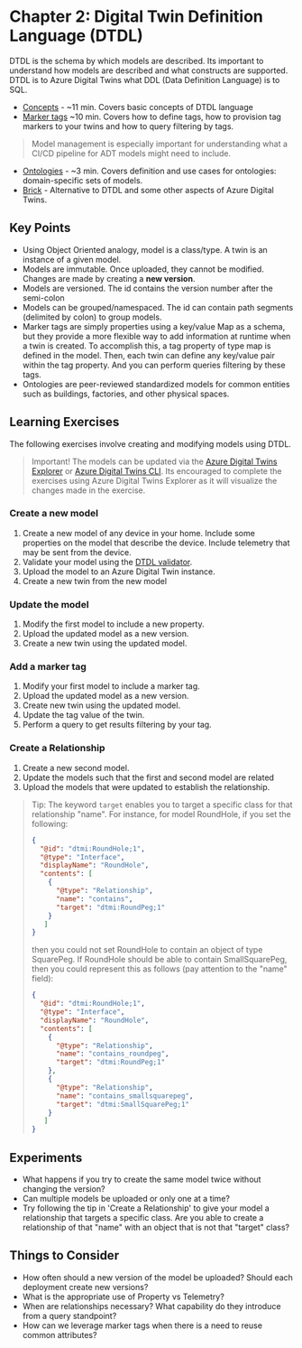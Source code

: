 # Chapter 2: Digital Twin Definition Language (DTDL)

DTDL is the schema by which models are described. Its important to understand how models are described and what constructs are supported. DTDL is to Azure Digital Twins what DDL (Data Definition Language) is to SQL.

- [Concepts](https://docs.microsoft.com/en-us/azure/digital-twins/concepts-models) - ~11 min. Covers basic concepts of DTDL language
- [Marker tags](https://docs.microsoft.com/en-us/azure/digital-twins/how-to-use-tags) ~10 min. Covers how to define tags, how to provision tag markers to your twins and how to query filtering by tags.


> Model management is especially important for understanding what a CI/CD pipeline for ADT models might need to include.

- [Ontologies](https://docs.microsoft.com/en-us/azure/digital-twins/concepts-ontologies) - ~3 min. Covers definition and use cases for ontologies: domain-specific sets of models.
- [Brick](https://docs.brickschema.org/intro.html) - Alternative to DTDL and some other aspects of Azure Digital Twins.

## Key Points

- Using Object Oriented analogy, model is a class/type. A twin is an instance of a given model.
- Models are immutable. Once uploaded, they cannot be modified. Changes are made by creating a **new version**.
- Models are versioned. The id contains the version number after the semi-colon
- Models can be grouped/namespaced. The id can contain path segments (delimited by colon) to group models.
- Marker tags are simply properties using a key/value Map as a schema, but they provide a more flexible way to add information at runtime when a twin is created. To accomplish this, a tag property of type map is defined in the model. Then, each twin can define any key/value pair within the tag property. And you can perform queries filtering by these tags. 
- Ontologies are peer-reviewed standardized models for common entities such as buildings, factories, and other physical spaces.

## Learning Exercises

The following exercises involve creating and modifying models using DTDL.

> Important! The models can be updated via the [Azure Digital Twins Explorer](https://docs.microsoft.com/en-us/azure/digital-twins/quickstart-adt-explorer) or [Azure Digital Twins CLI](https://docs.microsoft.com/en-us/azure/digital-twins/how-to-use-cli). Its encouraged to complete the exercises using Azure Digital Twins Explorer as it will visualize the changes made in the exercise.

### Create a new model

1. Create a new model of any device in your home. Include some properties on the model that describe the device. Include telemetry that may be sent from the device.
2. Validate your model using the [DTDL validator](https://docs.microsoft.com/en-us/azure/digital-twins/how-to-parse-models#use-the-dtdl-validator-sample).
3. Upload the model to an Azure Digital Twin instance.
4. Create a new twin from the new model

### Update the model

1. Modify the first model to include a new property.
2. Upload the updated model as a new version.
3. Create a new twin using the updated model.

### Add a marker tag

1. Modify your first model to include a marker tag.
2. Upload the updated model as a new version.
3. Create new twin using the updated model.
4. Update the tag value of the twin.
5. Perform a query to get results filtering by your tag.

### Create a Relationship

1. Create a new second model.
2. Update the models such that the first and second model are related
3. Upload the models that were updated to establish the relationship.

> Tip: The keyword `target` enables you to target a specific class for that relationship "name". For instance, for model RoundHole, if you set the following:
> ```json
> {
>   "@id": "dtmi:RoundHole;1",
>   "@type": "Interface",
>   "displayName": "RoundHole",
>   "contents": [
>     {
>       "@type": "Relationship",
>       "name": "contains",
>       "target": "dtmi:RoundPeg;1"
>     }
>    ]
> }
> ```
> then you could not set RoundHole to contain an object of type SquarePeg. If RoundHole should be able to contain SmallSquarePeg, then you could represent this as follows (pay attention to the "name" field):
> ```json
> {
>   "@id": "dtmi:RoundHole;1",
>   "@type": "Interface",
>   "displayName": "RoundHole",
>   "contents": [
>     {
>       "@type": "Relationship",
>       "name": "contains_roundpeg",
>       "target": "dtmi:RoundPeg;1"
>     },
>     {
>       "@type": "Relationship",
>       "name": "contains_smallsquarepeg",
>       "target": "dtmi:SmallSquarePeg;1"
>     }
>    ]
> }
> ```

## Experiments

- What happens if you try to create the same model twice without changing the version?
- Can multiple models be uploaded or only one at a time?
- Try following the tip in 'Create a Relationship' to give your model a relationship that targets a specific class. Are you able to create a relationship of that "name" with an object that is not that "target" class?

## Things to Consider

- How often should a new version of the model be uploaded? Should each deployment create new versions?
- What is the appropriate use of Property vs Telemetry?
- When are relationships necessary? What capability do they introduce from a query standpoint?
- How can we leverage marker tags when there is a need to reuse common attributes?